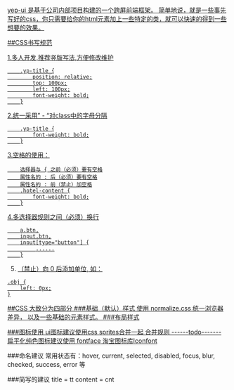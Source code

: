 <h1><a href="#" title="yep-ui 官网"></h1>


yep-ui 是基于公司内部项目构建的一个跨屏前端框架。
简单地说，就是一些事先写好的css，你只需要给你的html元素加上一些特定的类，就可以快速的得到一些想要的效果。


##CSS书写规范

1.多人开发,推荐竖版写法,方便修改维护
```
	.yp-title {
		position: relative;
		top: 100px;
		left: 100px;
		font-weight: bold;
	}
```

2.统一采用” - “对class中的字母分隔
```
	.yp-title {
		font-weight: bold;
	}
```
3.空格的使用：
```
	选择器与 { 之前（必须）要有空格
	属性名的 : 后（必须）要有空格
	属性名的 : 前（禁止）加空格
	.hotel-content {
    	font-weight: bold;
	}
```
4.多选择器规则之间（必须）换行
```
	a.btn,
	input.btn,
	input[type="button"] {
	     ......
	}
```
5. （禁止）向 0 后添加单位, 如：
```
.obj {
    left: 0px;
}
```









##CSS 大致分为四部分
	###基础（默认）样式
		使用 normalize.css 统一浏览器差异， 以及一些基础的元素样式。
	###布局样式




###图标使用
ui图标建议使用css sprites合并一起
	合并规则 ------todo-------
扁平化纯色图标建议使用 fontface 
	淘宝图标库[Iconfont](http://www.iconfont.cn/)

###命名建议
常用状态有：hover, current, selected, disabled, focus, blur, checked, success, error 等
	
###简写的建议
	title = tt	content = cnt
###	